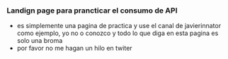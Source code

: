 ### Landign page para prancticar el consumo de API
- es simplemente una pagina de practica y use el canal de javierinnator como ejemplo, yo no o conozco y todo lo que diga en esta pagina es solo una broma
- por favor no me hagan un hilo en twiter
